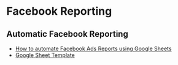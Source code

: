 # Facebook Reporting

## Automatic Facebook Reporting
  - [How to automate Facebook Ads Reports using Google Sheets](https://www.youtube.com/watch?v=n3Mud24T7RM)
  - [Google Sheet Template](https://www.youtube.com/redirect?v=n3Mud24T7RM&event=video_description&redir_token=c-UfRf8G4ZPkciuqDSwsciFeNCx8MTU4OTI1NTA5NEAxNTg5MTY4Njk0&q=https%3A%2F%2Fopen.blockspring.com%2Ftemplates%2F7f8e43aeb190f771e0c928484ffa4b4883da453d)
